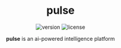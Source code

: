 <h1 align="center" style="border-bottom: none">
  pulse
</h1>

<p align="center">
  <img src="https://img.shields.io/badge/version-1.0.0-brightgreen" alt="version">
  <img src="https://img.shields.io/badge/license-Apache%202.0-blue" alt="license">
</p>

<p align="center">
  <strong>pulse</strong> is an ai-powered intelligence platform 
</p>
